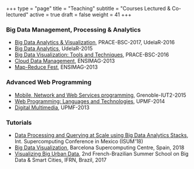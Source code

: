 +++
type = "page"
title = "Teaching"
subtitle = "Courses Lectured & Co-lectured"
active = true
draft = false
weight = 41
+++

### Big Data Management, Processing & Analytics
* [Big Data Analytics & Visualization](http://vargas-solar.com/bigdata-visualisation/), PRACE-BSC-2017, UdelaR-2016
* [Big Data Analytics](http://vargas-solar.com/big-data-analytics), UdelaR-2015
* [Big Data Visualization: Tools and Techniques](http://espinosa-oviedo.com/big-data-visualization-2016-bsc/), PRACE-BSC-2016
* [Cloud Data Management](http://vargas-solar.com/cloud-data-management/), ENSIMAG-2013
* [Map-Reduce Fest](http://vargas-solar.com/map-reduce-fest/), ENSIMAG-2013

###  Advanced Web Programming
* [Mobile, Network and Web Services programming](http://espinosa-oviedo.com/mobile-and-web-services-programming/), Grenoble-IUT2-2015
* [Web Programming: Languages and Technologies](http://espinosa-oviedo.com/web-programming/), UPMF-2014
* [Digital Multimedia](http://espinosa-oviedo.com/digital-multimedia), UPMF-2013

### Tutorials
* [Data Processing and Querying at Scale using Big Data Analytics Stacks](http://www.isum2018.udg.mx/evento/taller-3-data-processing-and-querying-scale-using-big-data-analytics-stacks), Int. Supercomputing Conference in Mexico (ISUM'18)
* [Big Data Visualization](http://espinosa-oviedo.com/big-data-visualization), Barcelona Supercomputing Centre, Spain, 2018    
* [Visualizing Big Urban Data](https://github.com/javieraespinosa/dxlab-smart-cities), 2nd French-Brazilian Summer School on Big Data & Smart Cities, IFRN, Brazil, 2017
